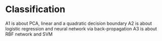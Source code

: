 # Classification
 A1 is about PCA, linear and a quadratic decision boundary
 A2 is about logistic regression and neural network via back-propagation
 A3 is about RBF network and SVM
